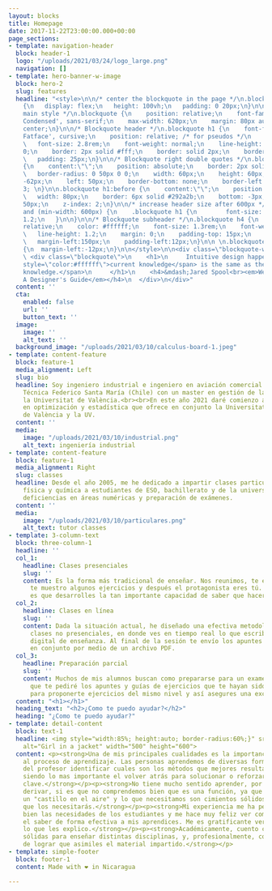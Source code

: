 ```yaml
---
layout: blocks
title: Homepage
date: 2017-11-22T23:00:00.000+00:00
page_sections:
- template: navigation-header
  block: header-1
  logo: "/uploads/2021/03/24/logo_large.png"
  navigation: []
- template: hero-banner-w-image
  block: hero-2
  slug: features
  headline: "<style>\n\n/* center the blockquote in the page */\n.blockquote-wrapper
    {\n   display: flex;\n   height: 100vh;\n   padding: 0 20px;\n}\n\n/* Blockquote
    main style */\n.blockquote {\n    position: relative;\n    font-family: 'Barlow
    Condensed', sans-serif;\n    max-width: 620px;\n    margin: 80px auto;\n    align-self:
    center;\n}\n\n/* Blockquote header */\n.blockquote h1 {\n    font-family: 'Abril
    Fatface', cursive;\n    position: relative; /* for pseudos */\n    color: #e74848;\n
    \   font-size: 2.8rem;\n    font-weight: normal;\n    line-height: 1;\n    margin:
    0;\n    border: 2px solid #fff;\n    border: solid 2px;\n    border-radius:20px;\n
    \   padding: 25px;\n}\n\n/* Blockquote right double quotes */\n.blockquote h1:after
    {\n    content:\"\";\n    position: absolute;\n    border: 2px solid #e74848;\n
    \   border-radius: 0 50px 0 0;\n    width: 60px;\n    height: 60px;\n    bottom:
    -62px;\n    left: 50px;\n    border-bottom: none;\n    border-left: none;\n    z-index:
    3; \n}\n\n.blockquote h1:before {\n    content:\"\";\n    position: absolute;\n
    \   width: 80px;\n    border: 6px solid #292a2b;\n    bottom: -3px;\n    left:
    50px;\n    z-index: 2;\n}\n\n/* increase header size after 600px */\n@media all
    and (min-width: 600px) {\n    .blockquote h1 {\n        font-size: 3rem;\n        line-height:
    1.2;\n   }\n\n}\n\n/* Blockquote subheader */\n.blockquote h4 {\n    position:
    relative;\n    color: #ffffff;\n    font-size: 1.3rem;\n    font-weight: 400;\n
    \   line-height: 1.2;\n    margin: 0;\n    padding-top: 15px;\n    z-index: 1;\n
    \   margin-left:150px;\n    padding-left:12px;\n}\n\n \n.blockquote h4:first-letter
    {\n  margin-left:-12px;\n}\n\n</style>\n\n<div class=\"blockquote-wrapper\">\n
    \ <div class=\"blockquote\">\n    <h1>\n     Intuitive design happens when <span
    style=\"color:#ffffff\">current knowledge</span> is the same as the <span style=\"color:#ffffff\">target
    knowledge.</span>\n     </h1>\n    <h4>&mdash;Jared Spool<br><em>Web Site Usability:
    A Designer's Guide</em></h4>\n  </div>\n</div>"
  content: ''
  cta:
    enabled: false
    url: ''
    button_text: ''
  image:
    image: ''
    alt_text: ''
  background_image: "/uploads/2021/03/10/calculus-board-1.jpeg"
- template: content-feature
  block: feature-1
  media_alignment: Left
  slug: bio
  headline: Soy ingeniero industrial e ingeniero en aviación comercial de la Universidad
    Técnica Federico Santa María (Chile) con un master en gestión de la calidad en
    la Universitat de València.<br><br>En este año 2021 daré comienzo a un doctorado
    en optimización y estadística que ofrece en conjunto la Universitat Politécnica
    de València y la UV.
  content: ''
  media:
    image: "/uploads/2021/03/10/industrial.png"
    alt_text: ingeniería industrial
- template: content-feature
  block: feature-1
  media_alignment: Right
  slug: classes
  headline: Desde el año 2005, me he dedicado a impartir clases particulares de matemáticas,
    física y química a estudiantes de ESO, bachillerato y de la universidad para superar
    deficiencias en áreas numéricas y preparación de exámenes.
  content: ''
  media:
    image: "/uploads/2021/03/10/particulares.png"
    alt_text: tutor classes
- template: 3-column-text
  block: three-column-1
  headline: ''
  col_1:
    headline: Clases presenciales
    slug: ''
    content: Es la forma más tradicional de enseñar. Nos reunimos, te enseño la teoría,
      te muestro algunos ejercicios y después el protagonista eres tú. Lo más importante
      es que desarrolles la tan importante capacidad de saber que hacer en cada caso.
  col_2:
    headline: Clases en línea
    slug: ''
    content: Dada la situación actual, he diseñado una efectiva metodología de realizar
      clases no presenciales, en donde ves en tiempo real lo que escribo en mi dispositivo
      digital de enseñanza. Al final de la sesión te envío los apuntes que realicemos
      en conjunto por medio de un archivo PDF.
  col_3:
    headline: Preparación parcial
    slug: ''
    content: Muchos de mis alumnos buscan como prepararse para un examen. Es por esto
      que te pediré los apuntes y guías de ejercicios que te hayan sido entregados,
      para proponerte ejercicios del mismo nivel y así asegures una excelente calificación.​
  content: "<h1></h1>"
  heading_text: "<h2>¿Como te puedo ayudar?</h2>"
  heading: "¿Como te puedo ayudar?"
- template: detail-content
  block: text-1
  headline: <img style="width:85%; height:auto; border-radius:60%;}" src="https://profematesvalencia.net/uploads/1/3/5/5/135504880/marcel_orig.jpg"
    alt="Girl in a jacket" width="500" height="600">
  content: <p><strong>Una de mis principales cualidades es la importancia que le doy
    al proceso de aprendizaje. Las personas aprendemos de diversas formas y es labor
    del profesor identificar cuales son los métodos que mejores resultados generan,
    siendo lo mas importante el volver atrás para solucionar o reforzar algunos conceptos
    clave.</strong></p><p><strong>No tiene mucho sentido aprender, por ejemplo, a
    derivar, si es que no comprendemos bien que es una función, ya que no haríamos
    un "castillo en el aire" y lo que necesitamos son cimientos sólidos, te aseguro
    que los necesitarás.</strong></p><p><strong>Mi experiencia me ha permitido conocer
    bien las necesidades de los estudiantes y me hace muy feliz ver como logro traspasar
    el saber de forma efectiva a mis aprendices. Me es gratificante ver que comprenden
    lo que les explico.</strong></p><p><strong>Académicamente, cuento con bases muy
    sólidas para enseñar distintas disciplinas, y, profesionalmente, con la habilidad
    de lograr que asimiles el material impartido.</strong></p>
- template: simple-footer
  block: footer-1
  content: Made with ❤︎ in Nicaragua

---
```

